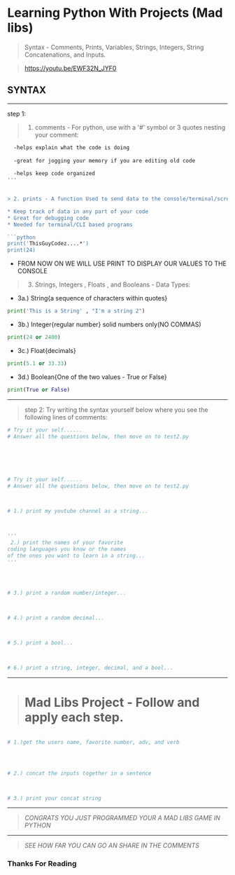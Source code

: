 # Learning Python With Projects (Mad libs) 
> Syntax - Comments, Prints, Variables, Strings, Integers, String Concatenations, and Inputs.

> https://youtu.be/EWF32N_JYF0


## SYNTAX
	    
___
step 1: 
 >  1. comments - For python, use with a '#' symbol or 3 quotes nesting your comment:



```bash
  -helps explain what the code is doing
  
  -great for jogging your memory if you are editing old code
  
  -helps keep code organized
'''


> 2. prints - A function Used to send data to the console/terminal/screen:

* Keep track of data in any part of your code
* Great for debugging code
* Needed for terminal/CLI based programs

```python
print('ThisGuyCodez....*')
print(24)
```

* FROM NOW ON WE WILL USE PRINT TO DISPLAY OUR VALUES TO THE CONSOLE 


> 3. Strings, Integers , Floats , and Booleans - Data Types:


* 3a.) String{a sequence of characters within quotes}
```python
print('This is a String' , "I'm a string 2")
```
* 3b.) Integer{regular number} solid numbers only(NO COMMAS)
```python
print(24 or 2400)
```
* 3c.) Float{decimals}
```python
print(5.1 or 33.33)
```
* 3d.) Boolean{One of the two values - True or False}
```python
print(True or False)
```
___

> step 2: Try writing the syntax yourself below where you see the following lines of comments:

```python
# Try it your self......
# Answer all the questions below, then move on to test2.py






# Try it your self......
# Answer all the questions below, then move on to test2.py



# 1.) print my youtube channel as a string...



'''
 2.) print the names of your favorite 
coding languages you know or the names 
of the ones you want to learn in a string...
''' 




# 3.) print a random number/integer...



# 4.) print a random decimal...



# 5.) print a bool...



# 6.) print a string, integer, decimal, and a bool...


```

___

> # Mad Libs Project - Follow and apply each step.
  

```python 

# 1.)get the users name, favorite number, adv, and verb




# 2.) concat the inputs together in a sentence



# 3.) print your concat string

```
___


> *CONGRATS YOU JUST PROGRAMMED YOUR A MAD LIBS GAME IN PYTHON*
---
> *SEE HOW FAR YOU CAN GO AN SHARE IN THE COMMENTS*


### Thanks For Reading 
